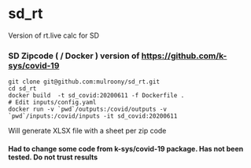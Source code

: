 # sd_rt
Version of rt.live calc for SD

### SD Zipcode ( / Docker ) version of https://github.com/k-sys/covid-19

```
git clone git@github.com:mulroony/sd_rt.git
cd sd_rt
docker build  -t sd_covid:20200611 -f Dockerfile .
# Edit inputs/config.yaml
docker run -v `pwd`/outputs:/covid/outputs -v `pwd`/inputs:/covid/inputs -it sd_covid:20200611
```

 Will generate XLSX file with a sheet per zip code

#### Had to change some code from k-sys/covid-19 package. Has not been tested. Do not trust results
